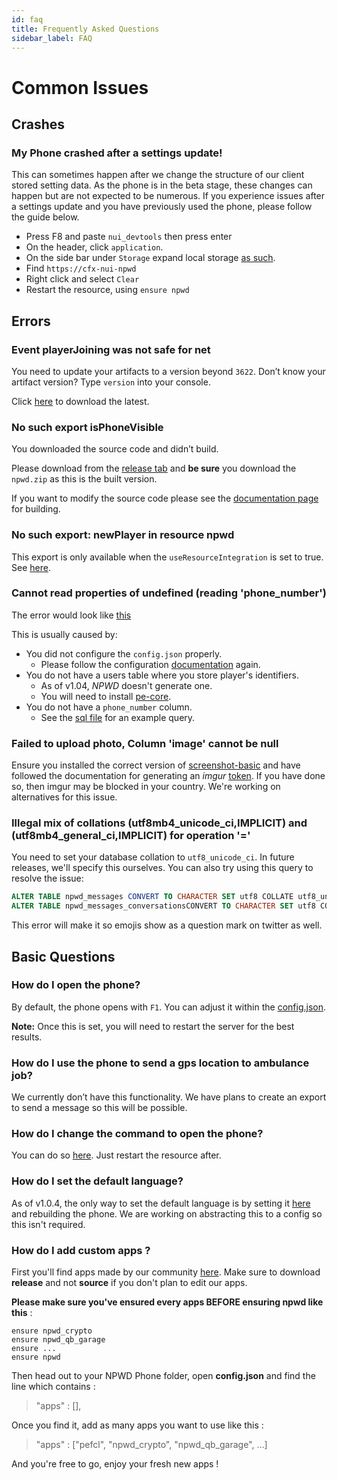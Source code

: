 ```yaml
---
id: faq
title: Frequently Asked Questions
sidebar_label: FAQ  
---
```


# Common Issues

## Crashes

### My Phone crashed after a settings update!

This can sometimes happen after we change the structure of our client stored setting data. As the phone is in the beta stage, these changes can happen but are not expected to be numerous. If you experience issues after a settings update and you have previously used the phone, please follow the guide below.

- Press F8 and paste `nui_devtools` then press enter
- On the header, click `application`. 
- On the side bar under `Storage` expand local storage [as such](https://i.imgur.com/1hvb8Fk.png).
- Find `https://cfx-nui-npwd`
- Right click and select `Clear`
- Restart the resource, using `ensure npwd `

## Errors

### Event playerJoining was not safe for net

You need to update your artifacts to a version beyond `3622`. Don’t know your artifact version? Type `version` into your console. 

Click [here](https://runtime.fivem.net/artifacts/fivem/build_server_windows/master/?) to download the latest.

### No such export isPhoneVisible

You downloaded the source code and didn’t build.

Please download from the [release tab](https://github.com/project-error/npwd/releases) and **be sure** you download the `npwd.zip` as this is the built version.

If you want to modify the source code please see the [documentation page](dev/DevelopmentBootstrap.md) for building.

### No such export: newPlayer in resource npwd

This export is only available when the `useResourceIntegration` is set to true. See [here](https://github.com/project-error/npwd/blob/fc2a905f0fd85db797b716053b8f0d4398b8bd61/config.json#L8).

### Cannot read properties of undefined (reading 'phone_number')
The error would look like [this](https://i.imgur.com/IIM0vEd.png)

This is usually caused by:
- You did not configure the `config.json` properly.
    - Please follow the configuration [documentation](start/installation#basic-configuration) again.
- You do not have a users table where you store player's identifiers. 
    - As of v1.04, *NPWD* doesn't generate one. 
    - You will need to install [pe-core](https://github.com/project-error/pe-core).
- You do not have a `phone_number` column. 
    - See the [sql file](https://github.com/project-error/npwd/blob/13335e98d55ea7a082bf08c7c17f24866658a2d1/import.sql#L3) for an example query.

### Failed to upload photo, Column 'image' cannot be null
Ensure you installed the correct version of [screenshot-basic](https://github.com/project-error/screenshot-basic) and have followed the documentation for generating an *imgur* [token](start/installation#setting-up-camera-functionality). If you have done so, then imgur may be blocked in your country. We're working on alternatives for this issue.

### Illegal mix of collations (utf8mb4_unicode_ci,IMPLICIT) and (utf8mb4_general_ci,IMPLICIT) for operation '='
You need to set your database collation to `utf8_unicode_ci`. In future releases, we'll specify this ourselves. You can also try using this query to resolve the issue:
```sql
ALTER TABLE npwd_messages CONVERT TO CHARACTER SET utf8 COLLATE utf8_unicode_ci;
ALTER TABLE npwd_messages_conversationsCONVERT TO CHARACTER SET utf8 COLLATE utf8_unicode_ci;
```
This error will make it so emojis show as a question mark on twitter as well.

## Basic Questions

### How do I open the phone?

By default, the phone opens with `F1`. You can adjust it within the [config.json](https://github.com/project-error/npwd/blob/20b7ca34416a8a428b0c4e39c1da80c8e96f5b0f/config.json#L9). 

**Note:** Once this is set, you will need to restart the server for the best results.

### How do I use the phone to send a gps location to ambulance job?

We currently don’t have this functionality. We have plans to create an export to send a message so this will be possible.

### How do I change the command to open the phone?

You can do so [here](https://github.com/project-error/npwd/blob/20b7ca34416a8a428b0c4e39c1da80c8e96f5b0f/config.json#L10). Just restart the resource after.

### How do I set the default language?

As of v1.0.4, the only way to set the default language is by setting it [here](https://github.com/project-error/npwd/blob/20b7ca34416a8a428b0c4e39c1da80c8e96f5b0f/phone/src/config/default.json#L3) and rebuilding the phone. We are working on abstracting this to a config so this isn't required.

### How do I add custom apps ? 

First you'll find apps made by our community [here](https://github.com/npwd-community). Make sure to download **release** and not **source** if you don't plan to edit our apps. 

**Please make sure you've ensured every apps __BEFORE__ ensuring npwd like this** :

```
ensure npwd_crypto
ensure npwd_qb_garage
ensure ...
ensure npwd
```

Then head out to your NPWD Phone folder, open **config.json** and find the line which contains : 

> "apps" : [],

Once you find it, add as many apps you want to use like this : 

> "apps" : ["pefcl", "npwd_crypto", "npwd_qb_garage", ...] 

And you're free to go, enjoy your fresh new apps ! 
